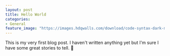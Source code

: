 ```yaml
---
layout: post
title: Hello World
categories:
- General
feature_image: "https://images.hdqwalls.com/download/code-syntax-dark-minimal-4k-mr-1280x1024.jpg"
---
```


This is my very first blog post. I haven't written anything yet but I'm sure I have some great stories to tell. :yellow_heart:
